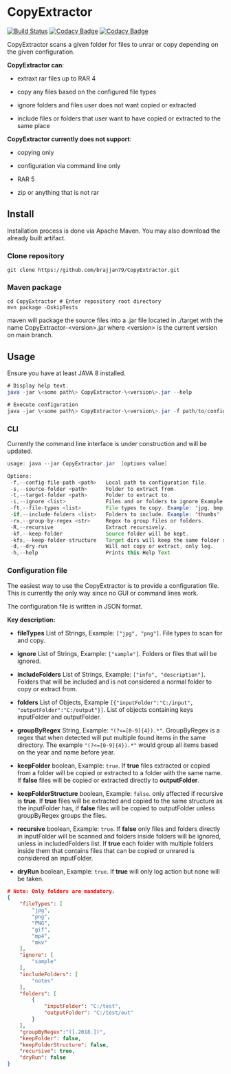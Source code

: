 # CopyExtractor
[![Build Status](https://travis-ci.com/brajjan79/CopyExtractor.svg?branch=main)](https://travis-ci.com/brajjan79/CopyExtractor) [![Codacy Badge](https://api.codacy.com/project/badge/Grade/f3aae20186f04dc0984c5b3c74211411)](https://app.codacy.com/gh/brajjan79/CopyExtractor?utm_source=github.com&utm_medium=referral&utm_content=brajjan79/CopyExtractor&utm_campaign=Badge_Grade) [![Codacy Badge](https://app.codacy.com/project/badge/Coverage/074f22e39d4c4bbaa99c7fc660ef2e8c)](https://www.codacy.com/gh/brajjan79/CopyExtractor/dashboard?utm_source=github.com&utm_medium=referral&utm_content=brajjan79/CopyExtractor&utm_campaign=Badge_Coverage)

CopyExtractor scans a given folder for files to unrar or copy depending on the
given configuration.

**CopyExtractor can**:

-   extraxt rar files up to RAR 4

-   copy any files based on the configured file types

-   ignore folders and files user does not want copied or extracted

-   include files or folders that user want to have copied or extracted to the
    same place

**CopyExtractor currently does not support**:

-   copying only

-   configuration via command line only

-   RAR 5

-   zip or anything that is not rar

## Install

Installation process is done via Apache Maven.
You may also download the already built artifact.

### Clone repository

```git
git clone https://github.com/brajjan79/CopyExtractor.git
```

### Maven package

```mvn
cd CopyExtractor # Enter repository root directory
mvn package -DskipTests
```

maven will package the source files into a .jar file located in ./target
with the name CopyExtractor-\<version>.jar where \<version> is the current
version on main branch.

## Usage

Ensure you have at least JAVA 8 installed.

```java
# Display help text.
java -jar \<some path\> CopyExtractor-\<version\>.jar --help

# Execute configuration
java -jar \<some path\> CopyExtractor-\<version\>.jar -f path/to/config_file.json
```

### CLI

Currently the command line interface is under construction and will be updated.

```java
usage: java --jar CopyExtractor.jar  [options value]

Options:
 -f,--config-file-path <path>   Local path to configuration file.
 -s,--source-folder <path>      Folder to extract from.
 -t,--target-folder <path>      Folder to extract to.
 -i,--ignore <list>             Files and or folders to ignore Example: 'sample, proof'.
 -ft,--file-types <list>        File types to copy. Example: 'jpg, bmp'
 -if,--include-folders <list>   Folders to include. Example: 'thumbs'
 -rx,--group-by-regex <str>     Regex to group files or folders.
 -R,--recursive                 Extract recursively.
 -kf,--keep-folder              Source folder will be kept.
 -kfs,--keep-folder-structure   Target dirs will keep the same folder structure as source.
 -d,--dry-run                   Will not copy or extract, only log.
 -h,--help                      Prints this Help Text
```

### Configuration file

The easiest way to use the CopyExtractor is to provide a configuration file.
This is currently the only way since no GUI or command lines work.

The configuration file is written in JSON format.

**Key description:**

-   **fileTypes** List of Strings, Example: `["jpg", "png"]`. File types to scan for and copy.

-   **ignore** List of Strings, Example: `["sample"]`. Folders or files that will be ignored.

-   **includeFolders** List of Strings, Example: `["info", "description"]`. Folders that will be included and is not considered a normal folder to copy or extract from.

-   **folders** List of Objects, Example `[{"inputFolder":"C:/input", "outputFolder":"C:/output"}]`. List of objects containing keys inputFolder and outputFolder.

-   **groupByRegex** String, Example: `"(?<=[0-9]{4}).*"`. GroupByRegex is a regex that when detected will put multiple found items in the same directory. The example `"(?<=[0-9]{4}).*"` would group all items based on the year and name before year.

-   **keepFolder** boolean, Example: `true`. If **true** files extracted or copied from a folder will be copied or extracted to a folder with the same name. If **false** files will be copied or extracted directly to **outputFolder**.

-   **keepFolderStructure** boolean, Example: `false`. only affected if recursive is **true**. If **true** files will be extracted and copied to the same structure as the inputFolder has, if **false** files will be copied to outputFolder unless groupByRegex groups the files.

-   **recursive** boolean, Example: `true`. If **false** only files and folders directly in inputFolder will be scanned and folders inside folders will be ignored, unless in includedFolders list. If **true** each folder with multiple folders inside them that contains files that can be copied or unrared is considered an inputFolder.

-   **dryRun** boolean, Example: `true`. If **true** will only log action but none will be taken.

```JSON
# Note: Only folders are mandatory.
{
    "fileTypes": [
        "jpg",
        "png",
        "PNG",
        "gif",
        "mp4",
        "mkv"
    ],
    "ignore": [
        "sample"
    ],
    "includeFolders": [
        "notes"
    ],
    "folders": [
        {
            "inputFolder": "C:/test",
            "outputFolder": "C:/test/out"
        }
    ],
    "groupByRegex":"([.2018.])",
    "keepFolder": false,
    "keepFolderStructure": false,
    "recursive": true,
    "dryRun": false
}
```

